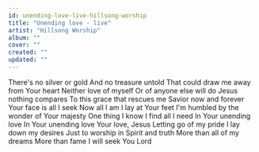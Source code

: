 ```yaml
---
id: unending-love-live-hillsong-worship
title: "Unending love - live"
artist: "Hillsong Worship"
album: ""
cover: ""
created: ""
updated: ""
---
```


There's no silver or gold
And no treasure untold
That could draw me away from Your heart
Neither love of myself
Or of anyone else will do
Jesus nothing compares
To this grace that rescues me
Savior now and forever
Your face is all I seek
Now all I am
I lay at Your feet
I'm humbled by the wonder of Your majesty
One thing I know
I find all I need
In Your unending love
In Your unending love
Your love, Jesus
Letting go of my pride
I lay down my desires
Just to worship in Spirit and truth
More than all of my dreams
More than fame I will seek You Lord